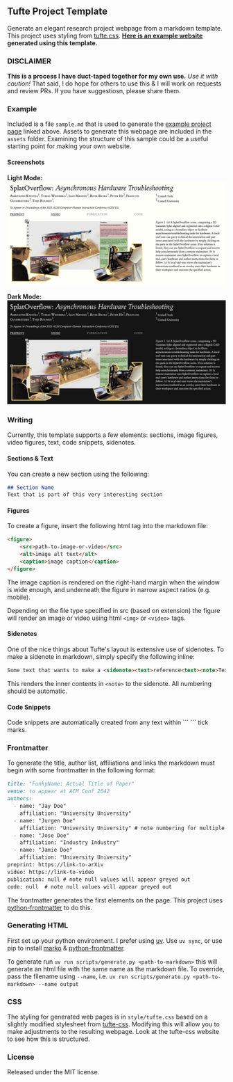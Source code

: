 ## Tufte Project Template

Generate an elegant research project webpage from a markdown template. This project uses styling from [tufte.css](https://github.com/edwardtufte/tufte-css). **[Here is an example website](https://amritkwatra.com/research/splatoverflow) generated using this template.**

### DISCLAIMER
**This is a process I have duct-taped together for my own use.** _Use it with caution!_ That said, I do hope for others to use this & I will work on requests and review PRs. If you have suggestiosn, please share them.

### Example
Included is a file `sample.md` that is used to generate the [example project page](https://amritkwatra.com/research/splatoverflow) linked above. Assets to generate this webpage are included in the `assets` folder. Examining the structure of this sample could be a useful starting point for making your own website.

#### Screenshots
**Light Mode:**
![Light Mode Example](assets/light-mode.png)

**Dark Mode:**
![Dark Mode Example](assets/dark-mode.png)

### Writing
Currently, this template supports a few elements: sections, image figures, video figures, text, code snippets, sidenotes.

#### Sections & Text
You can create a new section using the following:

```md
## Section Name
Text that is part of this very interesting section
```

#### Figures
To create a figure, insert the following html tag into the markdown file:

```md
<figure>
    <src>path-to-image-or-video</src>
    <alt>image alt text</alt>
    <caption>image caption</caption>
</figure>
```
The image caption is rendered on the right-hand margin when the window is wide enough, and underneath the figure in narrow aspect ratios (e.g. mobile). 

Depending on the file type specified in src (based on extension) the figure will render an image or video using html `<img>` or `<video>` tags.

#### Sidenotes
One of the nice things about Tufte's layout is extensive use of sidenotes. To make a sidenote in markdown, simply specify the following inline:
```md
Some text that wants to make a <sidenote><text>reference<text><note>Text that explains the reference.<note></sidenote> that helps provide the reader context
```
This renders the inner contents in `<note>` to the sidenote. All numbering should be automatic.

#### Code Snippets 
Code snippets are automatically created from any text within \``` \``` tick marks.

### Frontmatter
To generate the title, author list, affiliations and links the markdown must begin with some frontmatter in the following format:
```md
title: "FunkyName: Actual Title of Paper"
venue: to appear at ACM Conf 2042
authors:
  - name: "Jay Doe"
    affiliation: "University University"
  - name: "Jurgen Doe"
    affiliation: "University University" # note numbering for multiple common affiliations is done automatically. Currently only one affiliation per author is supported.
  - name: "Jose Doe"
    affiliation: "Industry Industry"
  - name: "Jamie Doe"
    affiliation: "University University"
preprint: https://link-to-arXiv
video: https://link-to-video
publication: null # note null values will appear greyed out
code: null  # note null values will appear greyed out
```
The frontmatter generates the first elements on the page. This project uses [python-frontmatter](https://github.com/eyeseast/python-frontmatter) to do this.

### Generating HTML

First set up your python environment. I prefer using [uv](https://docs.astral.sh/uv/). Use `uv sync`, or use pip to install [marko](https://marko-py.readthedocs.io/en/latest/index.html) & [python-frontmatter](https://github.com/eyeseast/python-frontmatter).

To generate run `uv run scripts/generate.py <path-to-markdown>` this will generate an html file with the same name as the markdown file. To override, pass the filename using `--name`, i.e. `uv run scripts/generate.py <path-to-markdown> --name output` 

### CSS

The styling for generated web pages is in `style/tufte.css` based on a slightly modified stylesheet from [tufte-css](https://github.com/edwardtufte/tufte-css). Modifying this will allow you to make adjustments to the resulting webpage. Look at the tufte-css website to see how this is structured.

### License

Released under the MIT license.